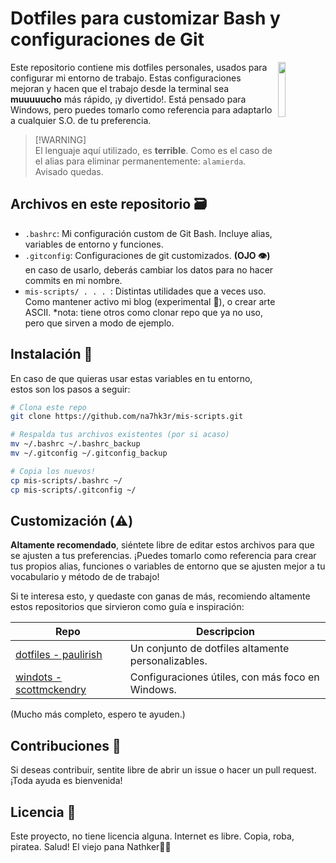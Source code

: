 
# Dotfiles para customizar Bash y configuraciones de Git

<img src="https://www.smcurbelo.com/assets/logo_sword-BoM_bXo2.png" width="15%" height="auto" align="right">

Este repositorio contiene mis dotfiles personales, usados para configurar mi entorno de trabajo. Estas configuraciones mejoran y hacen que el trabajo desde la terminal sea **muuuuucho** más rápido, ¡y divertido!.
Está pensado para Windows, pero puedes tomarlo como referencia para adaptarlo a cualquier S.O. de tu preferencia.

> [!WARNING]\
> El lenguaje aquí utilizado, es __**terrible**__. Como es el caso de el alias para eliminar permanentemente: `alamierda`. Avisado quedas.


## Archivos en este repositorio 🗃️

- `.bashrc`: Mi configuración custom de Git Bash. Incluye alias, variables de entorno y funciones.
- `.gitconfig`: Configuraciones de git customizados. **(OJO 👁️)** en caso de usarlo, deberás cambiar los datos para no hacer commits en mi nombre.
- `mis-scripts/ . . . `: Distintas utilidades que a veces uso. Como mantener activo mi blog (experimental 🔬), o crear arte ASCII. *nota: tiene otros como clonar repo que ya no uso, pero que sirven a modo de ejemplo.

## Instalación 🔧

En caso de que quieras usar estas variables en tu entorno, estos son los pasos a seguir:

```bash
# Clona este repo
git clone https://github.com/na7hk3r/mis-scripts.git

# Respalda tus archivos existentes (por si acaso)
mv ~/.bashrc ~/.bashrc_backup
mv ~/.gitconfig ~/.gitconfig_backup

# Copia los nuevos!
cp mis-scripts/.bashrc ~/
cp mis-scripts/.gitconfig ~/
```

## Customización (⚠️)

**Altamente recomendado**, siéntete libre de editar estos archivos para que se ajusten a tus preferencias. ¡Puedes tomarlo como referencia para crear tus propios alias, funciones o variables de entorno que se ajusten mejor a tu vocabulario y método de de trabajo!

Si te interesa esto, y quedaste con ganas de más, recomiendo altamente estos repositorios que sirvieron como guía e inspiración:

| Repo                                                          | Descripcion                                                         |
| ------------------------------------------------------------- | ------------------------------------------------------------------- |
| [dotfiles - paulirish](https://github.com/paulirish/dotfiles) | Un conjunto de dotfiles altamente personalizables.                  |
| [windots - scottmckendry](https://github.com/scottmckendry/Windots) | Configuraciones útiles, con más foco en Windows.              |

(Mucho más completo, espero te ayuden.)

## Contribuciones 🤝

Si deseas contribuir, sentite libre de abrir un issue o hacer un pull request. ¡Toda ayuda es bienvenida!


## Licencia 🪬

Este proyecto, no tiene licencia alguna. Internet es libre. Copia, roba, piratea. Salud! El viejo pana Nathker🏴‍☠️

